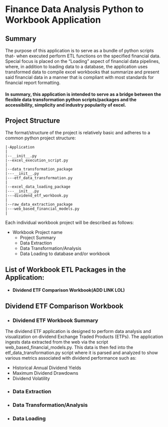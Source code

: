 # Finance Data Analysis Python to Workbook Application
## Summary
The purpose of this application is to serve as a bundle of python scripts that- when executed perform ETL functions on the specified financial data. Special focus is placed on the “Loading” aspect of financial data pipelines, where, in addition to loading data to a database, the application uses transformed data to compile excel workbooks that summarize and present said financial data in a manner that is compliant with most standards for financial report formatting. 
#### In summary, this application is intended to serve as a bridge between the flexible data transformation python scripts/packages and the accessibility, simplicity and industry popularity of excel.
## Project Structure
The format/structure of the project is relatively basic and adheres to a common python project structure:

```
|-Application
|
|--__init__.py
|--excel_execution_script.py
|
|--data_transformation_package
|---__init__.py
|---etf_data_transformation.py
|
|--excel_data_loading_package
|---__init__.py
|---dividend_etf_workbook.py
|
|--raw_data_extraction_package
|---web_based_financial_models.py
|
```
Each individual workbook project will be described as follows:
* Workbook Project name
  * Project Summary
  * Data Extraction
  * Data Transformation/Analysis
  * Data Loading to database and/or workbook
 
## List of Workbook ETL Packages in the Application: 
* #### Dividend ETF Comparison Workbook(ADD LINK LOL) 

## Dividend ETF Comparison Workbook 
* ### Dividend ETF Workbook Summary
The dividend ETF application is designed to perform data analysis and visualization on dividend Exchange Traded Products (ETPs). The application ingests data extracted from the web via the script web_based_financial_models.py. This data is then fed into the etf_data_transformation.py script where it is parsed and analyzed to show various metrics associated with dividend performance such as:
* Historical Annual Dividend Yields
* Maximum Dividend Drawdowns
* Dividend Volatility 
* ### Data Extraction
* ### Data Transformation/Analysis 
* ### Data Loading
 

